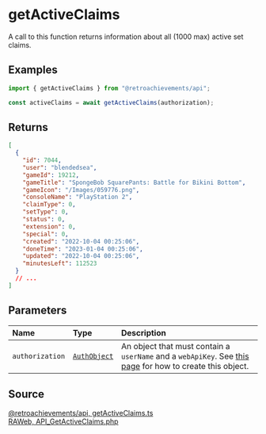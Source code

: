 # getActiveClaims

A call to this function returns information about all (1000 max) active set claims.

## Examples

```ts
import { getActiveClaims } from "@retroachievements/api";

const activeClaims = await getActiveClaims(authorization);
```

## Returns

```json
[
  {
    "id": 7044,
    "user": "blendedsea",
    "gameId": 19212,
    "gameTitle": "SpongeBob SquarePants: Battle for Bikini Bottom",
    "gameIcon": "/Images/059776.png",
    "consoleName": "PlayStation 2",
    "claimType": 0,
    "setType": 0,
    "status": 0,
    "extension": 0,
    "special": 0,
    "created": "2022-10-04 00:25:06",
    "doneTime": "2023-01-04 00:25:06",
    "updated": "2022-10-04 00:25:06",
    "minutesLeft": 112523
  }
  // ...
]
```

## Parameters

| Name            | Type                                        | Description                                                                                                                  |
| :-------------- | :------------------------------------------ | :--------------------------------------------------------------------------------------------------------------------------- |
| `authorization` | [`AuthObject`](/v1/data-models/auth-object) | An object that must contain a `userName` and a `webApiKey`. See [this page](/getting-started) for how to create this object. |

## Source

[@retroachievements/api, getActiveClaims.ts](https://github.dev/RetroAchievements/retroachievements-api-js/blob/main/src/feed/getActiveClaims.ts)  
[RAWeb, API_GetActiveClaims.php](https://github.dev/RetroAchievements/RAWeb/blob/master/public/API/API_GetActiveClaims.php)
